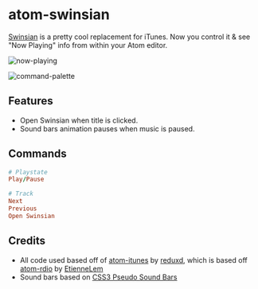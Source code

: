 # atom-swinsian

[Swinsian](http://swinsian.com/) is a pretty cool replacement for iTunes.
Now you control it & see "Now Playing" info from within your Atom editor.

![now-playing](http://i.imgur.com/3fimRZq.jpg)

![command-palette](http://i.imgur.com/YaYgmsX.jpg)
## Features
- Open Swinsian when title is clicked.
- Sound bars animation pauses when music is paused.

## Commands
```rb
# Playstate
Play/Pause

# Track
Next
Previous
Open Swinsian
```

## Credits
- All code used based off of [atom-itunes](https://github.com/reduxd/atom-itunes/) by [reduxd](https://github.com/reduxd/), which is based off [atom-rdio](https://github.com/EtienneLem/atom-rdio) by [EtienneLem](https://github.com/EtienneLem/)
- Sound bars based on [CSS3 Pseudo Sound Bars](http://codepen.io/jackrugile/pen/CkAbG)
